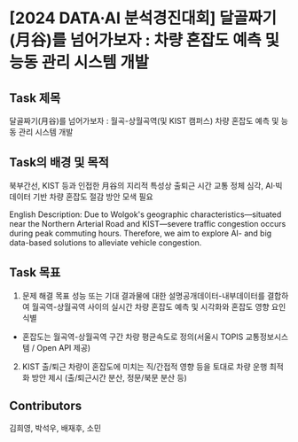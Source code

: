 # [2024 DATA·AI 분석경진대회] 달골짜기(月谷)를 넘어가보자 : 차량 혼잡도 예측 및 능동 관리 시스템 개발

Task 제목
---
달골짜기(月谷)를 넘어가보자 : 월곡-상월곡역(및 KIST 캠퍼스) 차량 혼잡도 예측 및 능동 관리 시스템 개발

Task의 배경 및 목적
---
북부간선, KIST 등과 인접한 月谷의 지리적 특성상 출퇴근 시간 교통 정체 심각, AI·빅데이터 기반 차량 혼잡도 절감 방안 모색 필요

English Description: Due to Wolgok's geographic characteristics—situated near the Northern Arterial Road and KIST—severe traffic congestion occurs during peak commuting hours. Therefore, we aim to explore AI- and big data-based solutions to alleviate vehicle congestion.

Task 목표
---
1. 문제 해결 목표 성능 또는 기대 결과물에 대한 설명공개데이터-내부데이터를 결합하여 월곡역-상월곡역 사이의 실시간 차량 혼잡도 예측 및 시각화와 혼잡도 영향 요인 식별
* 혼잡도는 월곡역-상월곡역 구간 차량 평균속도로 정의(서울시 TOPIS 교통정보시스템 / Open API 제공)
2. KIST 출/퇴근 차량이 혼잡도에 미치는 직/간접적 영향 등을 토대로 차량 운행 최적화 방안 제시 (출/퇴근시간 분산, 정문/북문 분산 등)

Contributors
---
김희영, 박석우, 배재후, 소민
